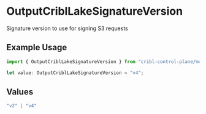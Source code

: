 # OutputCriblLakeSignatureVersion

Signature version to use for signing S3 requests

## Example Usage

```typescript
import { OutputCriblLakeSignatureVersion } from "cribl-control-plane/models";

let value: OutputCriblLakeSignatureVersion = "v4";
```

## Values

```typescript
"v2" | "v4"
```